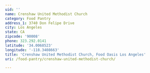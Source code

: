 ```yaml
---
uid: ''
name: Crenshaw United Methodist Church
category: Food Pantry
address_1: 3740 Don Felipe Drive
city: Los Angeles
state: CA
zipcode: '90008'
phone: 323.292.0141
latitude: '34.0068523'
longitude: '-118.3408663'
title: 'Crenshaw United Methodist Church, Food Oasis Los Angeles'
uri: /food-pantry/crenshaw-united-methodist-church/

---
```

